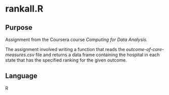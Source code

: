 rankall.R
=========

Purpose 
-------
Assignment from the Coursera course *Computing for Data Analysis.*

The assignment involved writing a function that reads the *outcome-of-care-measures.csv* file and returns a data frame containing the hospital in each state that has the specified ranking for the given outcome.

Language 
------
R